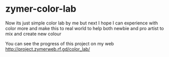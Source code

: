 # zymer-color-lab
Now its just simple color lab by me
but next I hope I can experience with color more
and make this to real world to help both newbie and pro artist to mix and create new colour

You can see the progress of this project on my web
http://project.zymerweb.rf.gd/color_lab/
